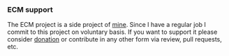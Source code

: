 ### ECM support
The ECM project is a side project of [mine](https://sites.google.com/view/valentin-kuznetsov/home?authuser=0).
Since I have a regular job I commit to this project on voluntary basis.
If you want to support it please consider
[donation](https://github.com/sponsors/vkuznet)
or contribute in any other form via review, pull requests, etc.
